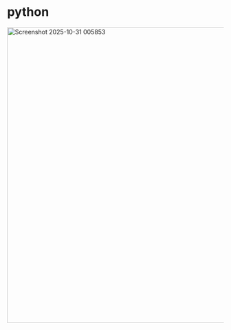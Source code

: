 # python
<img width="1148" height="688" alt="Screenshot 2025-10-31 005853" src="https://github.com/user-attachments/assets/274c3421-db17-43bb-9985-014ddd9ea03e" />
